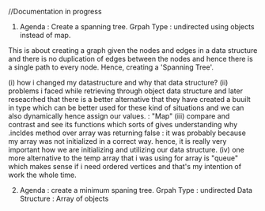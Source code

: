 //Documentation in progress

1. Agenda : Create a spanning tree.
Grpah Type : undirected 
using objects instead of map.

This is about creating a graph given the nodes and edges in a data structure and there is no duplication of edges between the nodes and hence there is a single path to every node. Hence, creating a 'Spanning Tree'.


(i) how i changed my datastructure and why that data structure?
(ii) problems i faced while retrieving through object data structure and later reseacrhed that there is a better alternative that they have created a buuilt in type which can be better used for these kind of situations and we can also dynamically hence assign our values. : "Map"
(iii) compare and contrast and see its functions which sorts of gives understanding why .incldes method over array was returning false : it was probably because my array was not initialized in a correct way.
hence, it is really very important how we are initializing and utilizing our data structure.
(iv) one more alternative to the temp array that i was using for array is 
"queue"
 which makes sense if i need ordered vertices and that's my intention of work the whole time.

 2. Agenda : create a minimum spaning tree.
 Grpah Type : undirected 
 Data Structure : Array of objects
